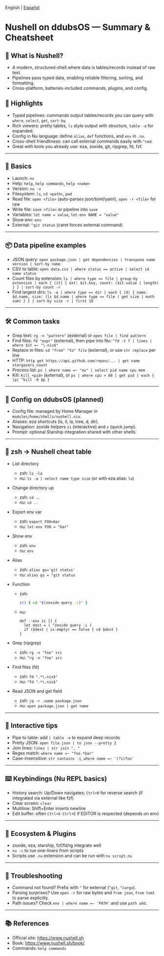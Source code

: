 English | [Español](./nushell.cheatsheet.es.md)

# Nushell on ddubsOS — Summary & Cheatsheet
## 🚀 What is Nushell?
- A modern, structured-shell where data is tables/records instead of raw text.
- Pipelines pass typed data, enabling reliable filtering, sorting, and formatting.
- Cross-platform, batteries-included commands, plugins, and config.

## 🌟 Highlights
- Typed pipelines: commands output tables/records you can query with `where`, `select`, `get`, `sort-by`.
- Rich viewers: pretty tables, `ls` style output with structure, `table -e` for expanded.
- Config in Nu language: define `alias`, `def` functions, and `env` in `.nu`.
- Cross-shell friendliness: can call external commands easily with `^cmd`.
- Great with tools you already use: eza, zoxide, git, ripgrep, fd, fzf.

---

## 🧭 Basics

- Launch: `nu`
- Help: `help`, `help commands`, `help <name>`
- Version: `nu -v`
- Filesystem: `ls`, `cd <path>`, `pwd`
- Read file: `open <file>` (auto-parses json/toml/yaml), `open -r <file>` for raw
- Write file: `save <file>` or pipeline into `save`
- Variables: `let name = value`, `let-env NAME = "value"`
- Show env: `env`
- External: `^git status` (caret forces external command)

---

## 📦 Data pipeline examples

- JSON query: `open package.json | get dependencies | transpose name version | sort-by name`
- CSV to table: `open data.csv | where status == active | select id name status`
- Count files by extension: `ls | where type == file | group-by extension | each { |it| { ext: $it.key, count: ($it.value | length) } } | sort-by count -r`
- Find largest dirs: `ls -a | where type == dir | each { |d| { name: $d.name, size: (ls $d.name | where type == file | get size | math sum) } } | sort-by size -r | first 10`

---

## 🛠️ Common tasks

- Grep text: `rg -n "pattern"` (external) or `open file | find pattern`
- Find files: `fd "expr"` (external), then pipe into Nu: `^fd -t f | lines | where $it =~ "\.nix$"`
- Replace in files: `sd "from" "to" file` (external), or use `str replace` per line
- HTTP: `http get https://api.github.com/repos/... | get name stargazers_count`
- Process list: `ps | where name =~ "nu" | select pid name cpu mem`
- Kill: `kill <pid>` (external), or `ps | where cpu > 80 | get pid | each { |p| ^kill -9 $p }`

---

## 🧩 Config on ddubsOS (planned)

- Config file: managed by Home Manager in `modules/home/shells/nushell.nix`.
- Aliases: eza shortcuts (ls, ll, la, tree, d, dir).
- Navigation: zoxide helpers `zi` (interactive) and `z` (quick jump).
- Prompt: optional Starship integration shared with other shells.

---

## 🔁 zsh → Nushell cheat table

- List directory
  - zsh: `ls -la`
  - nu: `ls -a | select name type size` (or with eza alias: `la`)

- Change directory up
  - zsh: `cd ..`
  - nu: `cd ..`

- Export env var
  - zsh: `export FOO=bar`
  - nu: `let-env FOO = "bar"`

- Show env
  - zsh: `env`
  - nu: `env`

- Alias
  - zsh: `alias gs='git status'`
  - nu: `alias gs = ^git status`

- Function
  - zsh:
    ```zsh
    z() { cd "$(zoxide query -i)" }
    ```
  - nu:
    ```nu
    def --env zi [] {
      let dest = ( ^zoxide query -i )
      if ($dest | is-empty) == false { cd $dest }
    }
    ```

- Grep (ripgrep)
  - zsh: `rg -n "foo" src`
  - nu: `^rg -n "foo" src`

- Find files (fd)
  - zsh: `fd ".*\.nix$"`
  - nu: `^fd ".*\.nix$"`

- Read JSON and get field
  - zsh: `jq -r .name package.json`
  - nu: `open package.json | get name`

---

## 🧪 Interactive tips
- Pipe to table: add `| table -e` to expand deep records
- Pretty JSON: `open file.json | to json --pretty 2`
- Join lines: `lines | str join ", "`
- Regex match: `where name =~ "foo.*bar"`
- Case-insensitive: `str contains -i`, `where name =~ '(?i)foo'`

---

## ⌨️ Keybindings (Nu REPL basics)
- History search: Up/Down navigates; `Ctrl+R` for reverse search (if integrated via external like fzf)
- Clear screen: `clear`
- Multiline: Shift+Enter inserts newline
- Edit buffer: often `Ctrl+X Ctrl+E` if EDITOR is respected (depends on env)

---

## 🔌 Ecosystem & Plugins
- zoxide, eza, starship, fzf/fd/rg integrate well
- `nu -c` to run one-liners from scripts
- Scripts use `.nu` extension and can be run with `nu script.nu`

---

## 🐛 Troubleshooting
- Command not found? Prefix with `^` for external (`^git`, `^cargo`).
- Parsing surprises? Use `open -r` for raw bytes and `from json`, `from toml` to parse explicitly.
- Path issues? Check `env | where name =~ 'PATH'` and use `path add`.

---

## 📚 References
- Official site: https://www.nushell.sh
- Book: https://www.nushell.sh/book/
- Commands: `help commands`

